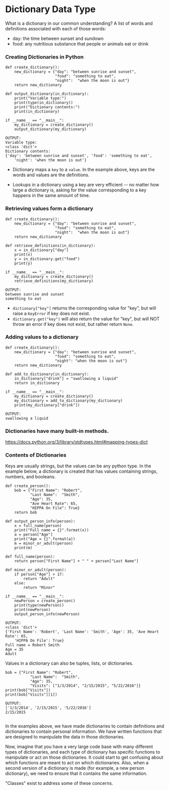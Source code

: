 # Dictionary Data Type
What is a dictionary in our common understanding?  A list of words and
definitions associated with each of those words:

* day:  the time between sunset and sundown
* food:  any nutritious substance that people or animals eat or drink

### Creating Dictionaries in Python
```
def create_dictionary():
    new_dictionary = {"day": "between sunrise and sunset",
                      "food": "something to eat",
                      "night":  "when the moon is out"}
    return new_dictionary
    
def output_dictionary(in_dictionary):
    print("Variable type:")
    print(type(in_dictionary))
    print("Dictionary contents:")
    print(in_dictionary)

if __name__ == "__main__":
    my_dictionary = create_dictionary()
    output_dictionary(my_dictionary)
    
OUTPUT:
Variable type:
<class 'dict'>
Dictionary contents:
{'day': 'between sunrise and sunset', 'food': 'something to eat', 
    'night': 'when the moon is out'}
```


* Dictionary maps a `key` to a `value`.  In the example above, keys are the
words and values are the definitions.

* Lookups in a dictionary using a key are very efficient -- no matter how large 
a dictionary is, asking for the value corresponding to a key happens in the 
same amount of time.

### Retrieving values form a dictionary 
```
def create_dictionary():
    new_dictionary = {"day": "between sunrise and sunset",
                      "food": "something to eat",
                      "night":  "when the moon is out"}
    return new_dictionary
    
def retrieve_definitions(in_dictionary):
    x = in_dictionary["day"]
    print(x)
    y = in_dictionary.get("food")
    print(y)

if __name__ == "__main__":
    my_dictionary = create_dictionary()
    retrieve_definitions(my_dictionary)
    
OUTPUT:
between sunrise and sunset
something to eat
```

* `dictionary["key"]` returns the corresponding value for "key", but will raise
 a `KeyError` if key does not exist.  
* `dictionary.get("key")` will also return the value for "key", but will NOT 
throw an error if key does not exist, but rather return `None`.

### Adding values to a dictionary
```
def create_dictionary():
    new_dictionary = {"day": "between sunrise and sunset",
                      "food": "something to eat",
                      "night": "when the moon is out"}
    return new_dictionary

def add_to_dictionary(in_dictionary):
    in_dictionary["drink"] = "swallowing a liquid"
    return in_dictionary

if __name__ == "__main__":
    my_dictionary = create_dictionary()
    my_dictionary = add_to_dictionary(my_dictionary)
    print(my_dictionary["drink"])

OUTPUT:
swallowing a liquid
```

### Dictionaries have many built-in methods.
<https://docs.python.org/3/library/stdtypes.html#mapping-types-dict>

### Contents of Dictionaries
Keys are usually strings, but the values can be any python type.  In the
example below, a dictionary is created that has values containing strings,
numbers, and booleans.
```
def create_person():
    bob = {"First Name": "Robert",
           "Last Name":  "Smith",
           "Age": 35,
           "Ave Heart Rate": 65,
           "HIPPA On File": True}
    return bob
    
def output_person_info(person):
    x = full_name(person)
    print("Full name = {}".format(x))
    a = person["Age"]
    print("Age = {}".format(a))
    m = minor_or_adult(person)
    print(m)

def full_name(person):
    return person["First Name"] + " " + person["Last Name"]

def minor_or_adult(person):
    if person["Age"] > 17:
        return "Adult"
    else:
        return "Minor"
    
if __name__ == "__main__":
    newPerson = create_person()
    print(type(newPerson))
    print(newPerson)
    output_person_info(newPerson)
    
OUTPUT:
<class 'dict'>
{'First Name': 'Robert', 'Last Name': 'Smith', 'Age': 35, 'Ave Heart Rate': 65,
    'HIPPA On File': True}
Full name = Robert Smith
Age = 35
Adult

```

Values in a dictionary can also be tuples, lists, or dictionaries.
```
bob = {"First Name": "Robert",
           "Last Name":  "Smith",
           "Age": 35,
           "Visits": ["1/3/2014", "2/15/2015", "5/22/2016"]}
print(bob["Visits"])
print(bob["Visits"][1])

OUTPUT:
['1/3/2014', '2/15/2015', '5/22/2016']
2/15/2015
           
```
In the examples above, we have made dictionaries to contain definitions and
dictionaries to contain personal information.  We have written functions that
are designed to manipulate the data in those dictionaries.

Now, imagine that you have a very large code base with many different types of
dictionaries, and each type of dictionary has specific functions to manipulate
or act on those dictionaries.  It could start to get confusing about which
functions are meant to act on which dictionaries.  Also, when a second version
of a dictionary is made (for example, a new person dictionary), we need to 
ensure that it contains the same information.  

"Classes" exist to address some of these concerns. 
